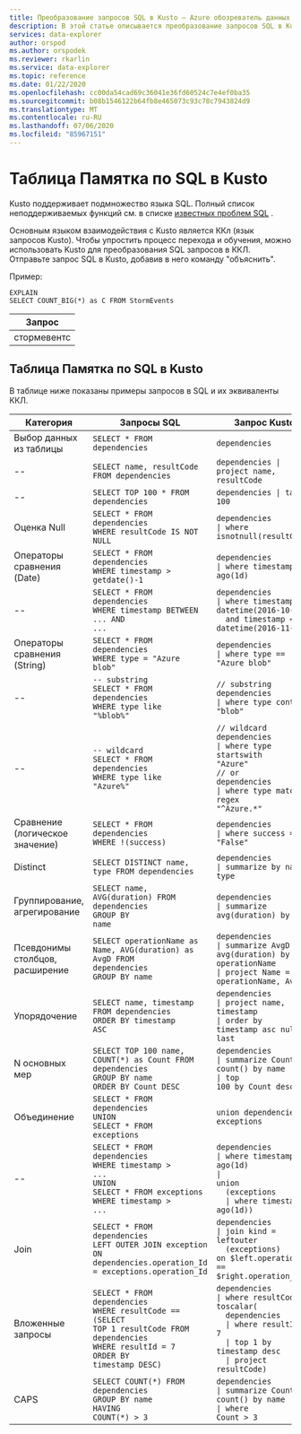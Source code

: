 ```yaml
---
title: Преобразование запросов SQL в Kusto — Azure обозреватель данных
description: В этой статье описывается преобразование запросов SQL в Kusto в Azure обозреватель данных.
services: data-explorer
author: orspod
ms.author: orspodek
ms.reviewer: rkarlin
ms.service: data-explorer
ms.topic: reference
ms.date: 01/22/2020
ms.openlocfilehash: cc00da54cad69c36041e36fd60524c7e4ef0ba35
ms.sourcegitcommit: b08b1546122b64fb8e465073c93c78c7943824d9
ms.translationtype: MT
ms.contentlocale: ru-RU
ms.lasthandoff: 07/06/2020
ms.locfileid: "85967151"
---
```

# <a name="sql-to-kusto-cheat-sheet"></a>Таблица Памятка по SQL в Kusto

Kusto поддерживает подмножество языка SQL. Полный список неподдерживаемых функций см. в списке [известных проблем SQL](../api/tds/sqlknownissues.md) .

Основным языком взаимодействия с Kusto является ККл (язык запросов Kusto). Чтобы упростить процесс перехода и обучения, можно использовать Kusto для преобразования SQL запросов в ККЛ. Отправьте запрос SQL в Kusto, добавив в него команду "объяснить".

Пример:

<!-- csl: https://help.kusto.windows.net:443/Samples -->
```kusto
EXPLAIN 
SELECT COUNT_BIG(*) as C FROM StormEvents 
```

|Запрос|
|---|
|стормевентс<br>| суммировать в C = count ()<br>| проект в|

## <a name="sql-to-kusto-cheat-sheet"></a>Таблица Памятка по SQL в Kusto

В таблице ниже показаны примеры запросов в SQL и их эквиваленты ККЛ.

|Категория |Запросы SQL |Запрос Kusto
|---|---|---
Выбор данных из таблицы |<code>SELECT * FROM dependencies</code> | <code>dependencies</code>
--|<code>SELECT name, resultCode FROM dependencies</code> |<code>dependencies &#124; project name, resultCode</code>
--|<code>SELECT TOP 100 * FROM dependencies</code> | <code>dependencies &#124; take 100</code>
Оценка Null |<code>SELECT * FROM dependencies<br>WHERE resultCode IS NOT NULL</code> | <code>dependencies<br>&#124; where isnotnull(resultCode)</code>
Операторы сравнения (Date) |<code>SELECT * FROM dependencies<br>WHERE timestamp > getdate()-1</code>| <code>dependencies<br>&#124; where timestamp > ago(1d)</code>
--|<code>SELECT * FROM dependencies<br>WHERE timestamp BETWEEN ... AND ...</code> |<code>dependencies<br>&#124; where timestamp > datetime(2016-10-01)<br>&nbsp;&nbsp;and timestamp <= datetime(2016-11-01)</code>
Операторы сравнения (String)|<code>SELECT * FROM dependencies<br>WHERE type = "Azure blob"</code> |<code>dependencies<br>&#124; where type == "Azure blob"</code>
--|<code>-- substring<br>SELECT * FROM dependencies<br>WHERE type like "%blob%"</code> |<code>// substring<br>dependencies<br>&#124; where type contains "blob"</code>
--|<code>-- wildcard<br>SELECT * FROM dependencies<br>WHERE type like "Azure%"</code> |<code>// wildcard<br>dependencies<br>&#124; where type startswith "Azure"<br>// or<br>dependencies<br>&#124; where type matches regex "^Azure.*"</code>
Сравнение (логическое значение) |<code>SELECT * FROM dependencies<br>WHERE !(success)</code> |<code>dependencies<br>&#124; where success == "False"</code>
Distinct |<code>SELECT DISTINCT name, type  FROM dependencies</code> |<code>dependencies<br>&#124; summarize by name, type</code>
Группирование, агрегирование |<code>SELECT name, AVG(duration) FROM dependencies<br>GROUP BY name</code> |<code>dependencies<br>&#124; summarize avg(duration) by name</code>
Псевдонимы столбцов, расширение |<code>SELECT operationName as Name, AVG(duration) as AvgD FROM dependencies<br>GROUP BY name</code> |<code>dependencies<br>&#124; summarize AvgD = avg(duration) by operationName<br>&#124; project Name = operationName, AvgD</code>
Упорядочение |<code>SELECT name, timestamp FROM dependencies<br>ORDER BY timestamp ASC</code> |<code>dependencies<br>&#124; project name, timestamp<br>&#124; order by timestamp asc nulls last</code>
N основных мер |<code>SELECT TOP 100 name, COUNT(*) as Count FROM dependencies<br>GROUP BY name<br>ORDER BY Count DESC</code> |<code>dependencies<br>&#124; summarize Count = count() by name<br>&#124; top 100 by Count desc</code>
Объединение |<code>SELECT * FROM dependencies<br>UNION<br>SELECT * FROM exceptions</code> |<code>union dependencies, exceptions</code>
--|<code>SELECT * FROM dependencies<br>WHERE timestamp > ...<br>UNION<br>SELECT * FROM exceptions<br>WHERE timestamp > ...</code> |<code>dependencies<br>&#124; where timestamp > ago(1d)<br>&#124; union<br>&nbsp;&nbsp;(exceptions<br>&nbsp;&nbsp;&#124; where timestamp > ago(1d))</code>
Join |<code>SELECT * FROM dependencies <br>LEFT OUTER JOIN exception<br>ON dependencies.operation_Id = exceptions.operation_Id</code> |<code>dependencies<br>&#124; join kind = leftouter<br>&nbsp;&nbsp;(exceptions)<br>on $left.operation_Id == $right.operation_Id</code>
Вложенные запросы |<code>SELECT * FROM dependencies<br>WHERE resultCode == <br>(SELECT TOP 1 resultCode FROM dependencies<br>WHERE resultId = 7<br>ORDER BY timestamp DESC)</code> |<code>dependencies<br>&#124; where resultCode == toscalar(<br>&nbsp;&nbsp;dependencies<br>&nbsp;&nbsp;&#124; where resultId == 7<br>&nbsp;&nbsp;&#124; top 1 by timestamp desc<br>&nbsp;&nbsp;&#124; project resultCode)</code>
CAPS |<code>SELECT COUNT(\*) FROM dependencies<br>GROUP BY name<br>HAVING COUNT(\*) > 3</code> |<code>dependencies<br>&#124; summarize Count = count() by name<br>&#124; where Count > 3</code>|
